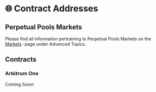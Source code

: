 # 🌐 Contract Addresses

## Perpetual Pools Markets

Please find all information pertraining to Perpetual Pools Markets on the [Markets](advanced-topics/markets-arbitrum-one/) -page under Advanced Topics.

## Contracts

### Arbitrum One

Coming Soon!
